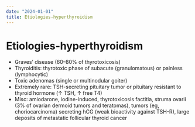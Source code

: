 ```yaml
---
date: "2024-01-01"
title: Etiologies-hyperthyroidism
---
```


# Etiologies-hyperthyroidism

* Graves’ disease (60–80% of thyrotoxicosis)
* Thyroiditis: thyrotoxic phase of subacute (granulomatous) or painless (lymphocytic)
* Toxic adenomas (single or multinodular goiter)
* Extremely rare: TSH-secreting pituitary tumor or pituitary resistant to thyroid hormone (↑ TSH, ↑ free T4)
* Misc: amiodarone, iodine-induced, thyrotoxicosis factitia, struma ovarii (3% of ovarian dermoid tumors and teratomas), tumors (eg, choriocarcinoma) secreting hCG (weak bioactivity against TSH-R), large deposits of metastatic follicular thyroid cancer
